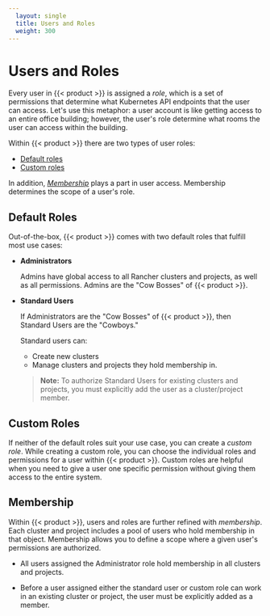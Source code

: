 ```yaml
---
  layout: single
  title: Users and Roles
  weight: 300
---
```


# Users and Roles

Every user in {{< product >}} is assigned a _role_, which is a set of permissions that determine what Kubernetes API endpoints that the user can access. Let's use this metaphor: a user account is like getting access to an entire office building; however, the user's role determine what rooms the user can access within the building.

Within {{< product >}} there are two types of user roles:

-	[Default roles](#default-roles)
-	[Custom roles](#custom-roles)

In addition, [_Membership_](#membership) plays a part in user access. Membership determines the scope of a user's role.

## Default Roles

Out-of-the-box, {{< product >}} comes with two default roles that fulfill most use cases:

-	**Administrators**

	Admins have global access to all Rancher clusters and projects, as well as all permissions. Admins are the "Cow Bosses" of {{< product >}}.

-	**Standard Users**

	If Administrators are the "Cow Bosses" of {{< product >}}, then Standard Users are the "Cowboys."

	Standard users can:

	-	Create new clusters
	-	Manage clusters and projects they hold membership in.<br/>

	>**Note:** To authorize Standard Users for existing clusters and projects, you must explicitly add the user as a cluster/project member.



## Custom Roles

If neither of the default roles suit your use case, you can create a _custom role_. While creating a custom role, you can choose the individual roles and permissions for a user within {{< product >}}. Custom roles are helpful when you need to give a user one specific permission without giving them access to the entire system.

## Membership

Within {{< product >}}, users and roles are further refined with _membership_. Each cluster and project includes a pool of users who hold membership in that object. Membership allows you to define a scope where a given user's permissions are authorized.

-	All users assigned the Administrator role hold membership in all clusters and projects.

-	Before a user assigned either the standard user or custom role can work in an existing cluster or project, the user must be explicitly added as a member.
